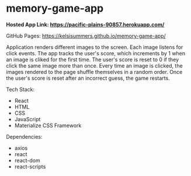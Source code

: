 # memory-game-app

<strong>Hosted App Link: https://pacific-plains-90857.herokuapp.com/</strong>

GitHub Pages: https://kelsisummers.github.io/memory-game-app/

Application renders different images to the screen. Each image listens for click events. The app tracks the user's score, which increments by 1 when an image is cliked for the first time. The user's score is reset to 0 if they click the same image more than once. Every time an image is clicked, the images rendered to the page shuffle themselves in a random order. Once the user's score is reset after an incorrect guess, the game restarts.

Tech Stack:
  - React
  - HTML
  - CSS
  - JavaScript
  - Materialize CSS Framework

Dependencies:
  - axios
  - react
  - react-dom
  - react-scripts
